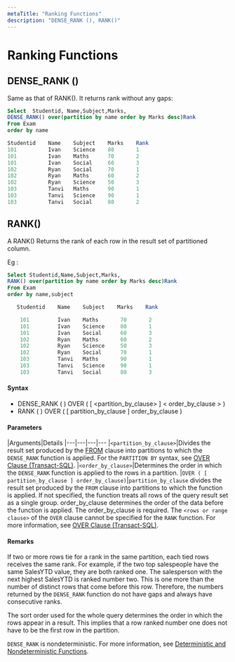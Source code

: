 ```yaml
---
metaTitle: "Ranking Functions"
description: "DENSE_RANK (), RANK()"
---
```


# Ranking Functions



## DENSE_RANK ()


Same as that of RANK(). It returns rank without any gaps:

```sql
Select  Studentid, Name,Subject,Marks,
DENSE_RANK() over(partition by name order by Marks desc)Rank
From Exam
order by name

Studentid    Name    Subject    Marks    Rank
101          Ivan    Science    80       1
101          Ivan    Maths      70       2
101          Ivan    Social     60       3
102          Ryan    Social     70       1
102          Ryan    Maths      60       2
102          Ryan    Science    50       3
103          Tanvi   Maths      90       1
103          Tanvi   Science    90       1
103          Tanvi   Social     80       2

```



## RANK()


A RANK() Returns the rank of each row in the result set of partitioned column.

Eg :

```sql
Select Studentid,Name,Subject,Marks,
RANK() over(partition by name order by Marks desc)Rank
From Exam
order by name,subject

   Studentid    Name    Subject    Marks    Rank

    101         Ivan    Maths       70       2
    101         Ivan    Science     80       1
    101         Ivan    Social      60       3
    102         Ryan    Maths       60       2
    102         Ryan    Science     50       3
    102         Ryan    Social      70       1
    103         Tanvi   Maths       90       1
    103         Tanvi   Science     90       1
    103         Tanvi   Social      80       3

```



#### Syntax


- DENSE_RANK ( ) OVER ( [ <partition_by_clause> ] < order_by_clause > )
- RANK ( ) OVER ( [ partition_by_clause ] order_by_clause )



#### Parameters


|Arguments|Details
|---|---|---|---
|`<partition_by_clause>`|Divides the result set produced by the [FROM](https://msdn.microsoft.com/en-us/library/ms177634.aspx) clause into partitions to which the `DENSE_RANK` function is applied. For the `PARTITION BY` syntax, see [OVER Clause (Transact-SQL)](https://msdn.microsoft.com/en-us/library/ms189461.aspx).
|`<order_by_clause>`|Determines the order in which the `DENSE_RANK` function is applied to the rows in a partition.
|`OVER ( [ partition_by_clause ] order_by_clause)`|`partition_by_clause` divides the result set produced by the `FROM` clause into partitions to which the function is applied. If not specified, the function treats all rows of the query result set as a single group. order_by_clause determines the order of the data before the function is applied. The order_by_clause is required. The `<rows or range clause>` of the `OVER` clause cannot be specified for the `RANK` function. For more information, see [OVER Clause (Transact-SQL)](https://technet.microsoft.com/en-us/library/ms189461(v=sql.110).aspx).



#### Remarks


If two or more rows tie for a rank in the same partition, each tied rows receives the same rank. For example, if the two top salespeople have the same SalesYTD value, they are both ranked one. The salesperson with the next highest SalesYTD is ranked number two. This is one more than the number of distinct rows that come before this row. Therefore, the numbers returned by the `DENSE_RANK` function do not have gaps and always have consecutive ranks.

The sort order used for the whole query determines the order in which the rows appear in a result. This implies that a row ranked number one does not have to be the first row in the partition.

`DENSE_RANK` is nondeterministic. For more information, see [Deterministic and Nondeterministic Functions](https://msdn.microsoft.com/en-us/library/ms178091.aspx).

